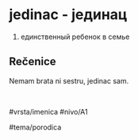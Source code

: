 # jedinac - јединац

1. единственный ребенок в семье

## Rečenice

Nemam brata ni sestru, jedinac sam.

<br>

#vrsta/imenica 
#nivo/A1 

#tema/porodica
